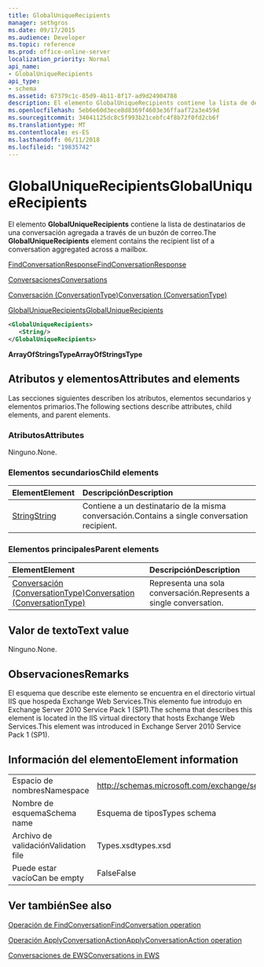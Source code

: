 ```yaml
---
title: GlobalUniqueRecipients
manager: sethgros
ms.date: 09/17/2015
ms.audience: Developer
ms.topic: reference
ms.prod: office-online-server
localization_priority: Normal
api_name:
- GlobalUniqueRecipients
api_type:
- schema
ms.assetid: 67379c1c-85d9-4b11-8f17-ad9d24904788
description: El elemento GlobalUniqueRecipients contiene la lista de destinatarios de una conversación agregada a través de un buzón de correo.
ms.openlocfilehash: 5eb6e60d3ece8d8369f4603e36ffaaf72a3e459d
ms.sourcegitcommit: 34041125dc8c5f993b21cebfc4f8b72f0fd2cb6f
ms.translationtype: MT
ms.contentlocale: es-ES
ms.lasthandoff: 06/11/2018
ms.locfileid: "19835742"
---
```

# <a name="globaluniquerecipients"></a><span data-ttu-id="353d7-103">GlobalUniqueRecipients</span><span class="sxs-lookup"><span data-stu-id="353d7-103">GlobalUniqueRecipients</span></span>

<span data-ttu-id="353d7-104">El elemento **GlobalUniqueRecipients** contiene la lista de destinatarios de una conversación agregada a través de un buzón de correo.</span><span class="sxs-lookup"><span data-stu-id="353d7-104">The **GlobalUniqueRecipients** element contains the recipient list of a conversation aggregated across a mailbox.</span></span> 
  
[<span data-ttu-id="353d7-105">FindConversationResponse</span><span class="sxs-lookup"><span data-stu-id="353d7-105">FindConversationResponse</span></span>](findconversationresponse.md)
  
[<span data-ttu-id="353d7-106">Conversaciones</span><span class="sxs-lookup"><span data-stu-id="353d7-106">Conversations</span></span>](conversations-ex15websvcsotherref.md)
  
[<span data-ttu-id="353d7-107">Conversación (ConversationType)</span><span class="sxs-lookup"><span data-stu-id="353d7-107">Conversation (ConversationType)</span></span>](conversation-conversationtype.md)
  
[<span data-ttu-id="353d7-108">GlobalUniqueRecipients</span><span class="sxs-lookup"><span data-stu-id="353d7-108">GlobalUniqueRecipients</span></span>](globaluniquerecipients.md)
  
```XML
<GlobalUniqueRecipients>
   <String/>
</GlobalUniqueRecipients>
```

 <span data-ttu-id="353d7-109">**ArrayOfStringsType**</span><span class="sxs-lookup"><span data-stu-id="353d7-109">**ArrayOfStringsType**</span></span>
## <a name="attributes-and-elements"></a><span data-ttu-id="353d7-110">Atributos y elementos</span><span class="sxs-lookup"><span data-stu-id="353d7-110">Attributes and elements</span></span>

<span data-ttu-id="353d7-111">Las secciones siguientes describen los atributos, elementos secundarios y elementos primarios.</span><span class="sxs-lookup"><span data-stu-id="353d7-111">The following sections describe attributes, child elements, and parent elements.</span></span>
  
### <a name="attributes"></a><span data-ttu-id="353d7-112">Atributos</span><span class="sxs-lookup"><span data-stu-id="353d7-112">Attributes</span></span>

<span data-ttu-id="353d7-113">Ninguno.</span><span class="sxs-lookup"><span data-stu-id="353d7-113">None.</span></span>
  
### <a name="child-elements"></a><span data-ttu-id="353d7-114">Elementos secundarios</span><span class="sxs-lookup"><span data-stu-id="353d7-114">Child elements</span></span>

|<span data-ttu-id="353d7-115">**Element**</span><span class="sxs-lookup"><span data-stu-id="353d7-115">**Element**</span></span>|<span data-ttu-id="353d7-116">**Descripción**</span><span class="sxs-lookup"><span data-stu-id="353d7-116">**Description**</span></span>|
|:-----|:-----|
|[<span data-ttu-id="353d7-117">String</span><span class="sxs-lookup"><span data-stu-id="353d7-117">String</span></span>](string.md) <br/> |<span data-ttu-id="353d7-118">Contiene a un destinatario de la misma conversación.</span><span class="sxs-lookup"><span data-stu-id="353d7-118">Contains a single conversation recipient.</span></span>  <br/> |
   
### <a name="parent-elements"></a><span data-ttu-id="353d7-119">Elementos principales</span><span class="sxs-lookup"><span data-stu-id="353d7-119">Parent elements</span></span>

|<span data-ttu-id="353d7-120">**Element**</span><span class="sxs-lookup"><span data-stu-id="353d7-120">**Element**</span></span>|<span data-ttu-id="353d7-121">**Descripción**</span><span class="sxs-lookup"><span data-stu-id="353d7-121">**Description**</span></span>|
|:-----|:-----|
|[<span data-ttu-id="353d7-122">Conversación (ConversationType)</span><span class="sxs-lookup"><span data-stu-id="353d7-122">Conversation (ConversationType)</span></span>](conversation-conversationtype.md) <br/> |<span data-ttu-id="353d7-123">Representa una sola conversación.</span><span class="sxs-lookup"><span data-stu-id="353d7-123">Represents a single conversation.</span></span>  <br/> |
   
## <a name="text-value"></a><span data-ttu-id="353d7-124">Valor de texto</span><span class="sxs-lookup"><span data-stu-id="353d7-124">Text value</span></span>

<span data-ttu-id="353d7-125">Ninguno.</span><span class="sxs-lookup"><span data-stu-id="353d7-125">None.</span></span>
  
## <a name="remarks"></a><span data-ttu-id="353d7-126">Observaciones</span><span class="sxs-lookup"><span data-stu-id="353d7-126">Remarks</span></span>

<span data-ttu-id="353d7-127">El esquema que describe este elemento se encuentra en el directorio virtual IIS que hospeda Exchange Web Services.This elemento fue introdujo en Exchange Server 2010 Service Pack 1 (SP1).</span><span class="sxs-lookup"><span data-stu-id="353d7-127">The schema that describes this element is located in the IIS virtual directory that hosts Exchange Web Services.This element was introduced in Exchange Server 2010 Service Pack 1 (SP1).</span></span>
  
## <a name="element-information"></a><span data-ttu-id="353d7-128">Información del elemento</span><span class="sxs-lookup"><span data-stu-id="353d7-128">Element information</span></span>

|||
|:-----|:-----|
|<span data-ttu-id="353d7-129">Espacio de nombres</span><span class="sxs-lookup"><span data-stu-id="353d7-129">Namespace</span></span>  <br/> |http://schemas.microsoft.com/exchange/services/2006/types  <br/> |
|<span data-ttu-id="353d7-130">Nombre de esquema</span><span class="sxs-lookup"><span data-stu-id="353d7-130">Schema name</span></span>  <br/> |<span data-ttu-id="353d7-131">Esquema de tipos</span><span class="sxs-lookup"><span data-stu-id="353d7-131">Types schema</span></span>  <br/> |
|<span data-ttu-id="353d7-132">Archivo de validación</span><span class="sxs-lookup"><span data-stu-id="353d7-132">Validation file</span></span>  <br/> |<span data-ttu-id="353d7-133">Types.xsd</span><span class="sxs-lookup"><span data-stu-id="353d7-133">types.xsd</span></span>  <br/> |
|<span data-ttu-id="353d7-134">Puede estar vacío</span><span class="sxs-lookup"><span data-stu-id="353d7-134">Can be empty</span></span>  <br/> |<span data-ttu-id="353d7-135">False</span><span class="sxs-lookup"><span data-stu-id="353d7-135">False</span></span>  <br/> |
   
## <a name="see-also"></a><span data-ttu-id="353d7-136">Ver también</span><span class="sxs-lookup"><span data-stu-id="353d7-136">See also</span></span>



[<span data-ttu-id="353d7-137">Operación de FindConversation</span><span class="sxs-lookup"><span data-stu-id="353d7-137">FindConversation operation</span></span>](findconversation-operation.md)
  
[<span data-ttu-id="353d7-138">Operación ApplyConversationAction</span><span class="sxs-lookup"><span data-stu-id="353d7-138">ApplyConversationAction operation</span></span>](applyconversationaction-operation.md)


[<span data-ttu-id="353d7-139">Conversaciones de EWS</span><span class="sxs-lookup"><span data-stu-id="353d7-139">Conversations in EWS</span></span>](http://msdn.microsoft.com/library/91e64629-db6c-4c94-9dcb-d386232e8467%28Office.15%29.aspx)

